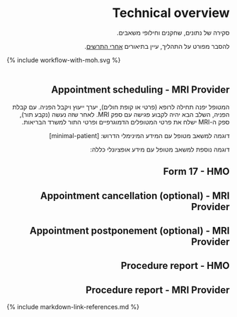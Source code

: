 <div dir="rtl" markdown="1">

# Technical overview

<!-- Overview of data, actors and resource exchange.

For a detailed explanation of the process, see the descriptions [after the diagram](Appointment-scheduling---MRI Provider). -->
סקירה של נתונים, שחקנים וחילופי משאבים.

להסבר מפורט על התהליך, עיין בתיאורים [אחרי התרשים](#appointment-scheduling---mri-provider).

<div dir="ltr">{% include workflow-with-moh.svg %}</div>
<br clear="all"/>

## Appointment scheduling - MRI Provider
<!-- The patient will first go to the doctor (private or HMO), have a consultation and receive a referral. With a referral obtained, the next step would be to schedule an appointment with an MRI provider. Once that is done (an appointment has been scheduled), the MRI provider shall send patient demographic and appointment details to the MoH. 
-->

המטופל יפנה תחילה לרופא (פרטי או קופת חולים), יערך ייעוץ ויקבל הפניה. עם קבלת הפניה, השלב הבא יהיה לקבוע פגישה עם ספק MRI. לאחר שזה נעשה (נקבע תור), ספק ה-MRI ישלח את פרטי המטופלים הדמוגרפיים ופרטי התור למשרד הבריאות.

<!-- Example of a Patient resource with the minimal information necessary: [minimal-patient] -->
דוגמה למשאב מטופל עם המידע המינימלי הדרוש: [minimal-patient]

<!-- Another example of a Patient resource with optional information included: -->
דוגמה נוספת למשאב מטופל עם מידע אופציונלי כללה:

## Form 17 - HMO

## Appointment cancellation (optional) - MRI Provider

## Appointment postponement (optional) - MRI Provider

## Procedure report - HMO

## Procedure report - MRI Provider

</div>

{% include markdown-link-references.md %}
